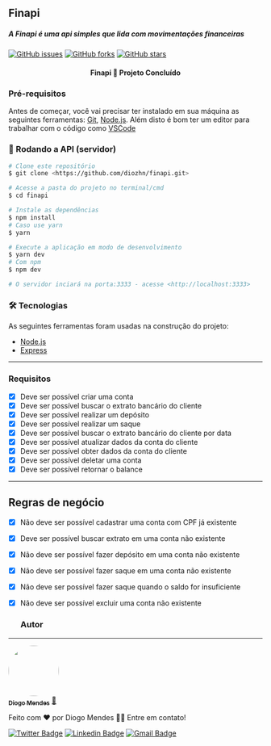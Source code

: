 ## Finapi
##### A Finapi é uma api simples que lida com movimentações financeiras

[![GitHub issues](https://img.shields.io/github/issues/diozhn/finapi)](https://github.com/diozhn/finapi/issues)
[![GitHub forks](https://img.shields.io/github/forks/diozhn/finapi)](https://github.com/diozhn/finapi/network)
[![GitHub stars](https://img.shields.io/github/stars/diozhn/finapi)](https://github.com/diozhn/finapi/stargazers)


<h4 align="center"> 
	Finapi 🚀 Projeto Concluído  
</h4>

### Pré-requisitos

Antes de começar, você vai precisar ter instalado em sua máquina as seguintes ferramentas:
[Git](https://git-scm.com), [Node.js](https://nodejs.org/en/). 
Além disto é bom ter um editor para trabalhar com o código como [VSCode](https://code.visualstudio.com/)

### 🎲 Rodando a API (servidor)

```bash
# Clone este repositório
$ git clone <https://github.com/diozhn/finapi.git>

# Acesse a pasta do projeto no terminal/cmd
$ cd finapi

# Instale as dependências
$ npm install
# Caso use yarn
$ yarn

# Execute a aplicação em modo de desenvolvimento
$ yarn dev
# Com npm
$ npm dev

# O servidor inciará na porta:3333 - acesse <http://localhost:3333>
```

### 🛠 Tecnologias

As seguintes ferramentas foram usadas na construção do projeto:

- [Node.js](https://nodejs.org/en/)
- [Express](https://expressjs.com)

---

### Requisitos

- [x] Deve ser possível criar uma conta
- [x] Deve ser possível buscar o extrato bancário do cliente
- [x] Deve ser possível realizar um depósito
- [x] Deve ser possível realizar um saque
- [x] Deve ser possível buscar o extrato bancário do cliente por data
- [x] Deve ser possível atualizar dados da conta do cliente
- [x] Deve ser possível obter dados da conta do cliente
- [x] Deve ser possível deletar uma conta
- [x] Deve ser possível retornar o balance

---

## Regras de negócio

- [x] Não deve ser possível cadastrar uma conta com CPF já existente
- [x] Deve ser possível buscar extrato em uma conta não existente
- [x] Não deve ser possível fazer depósito em uma conta não existente
- [x] Não deve ser possível fazer saque em uma conta não existente
- [x] Não deve ser possível fazer saque quando o saldo for insuficiente
- [x] Não deve ser possível excluir uma conta não existente
  

  ### Autor
---

<a href="https://twitter.com.br/diozhn">
 <img style="border-radius: 50%;" src="https://avatars.githubusercontent.com/u/61253739?v=4" width="100px;" alt=""/>
 <br />
 <sub><b>Diogo Mendes</b></sub></a> <a href="https://twitter.com.br/diozhn" title="Twitter">🚀</a>


Feito com ❤️ por Diogo Mendes 👋🏽 Entre em contato!

[![Twitter Badge](https://img.shields.io/badge/-@diozhn-1ca0f1?style=flat-square&labelColor=1ca0f1&logo=twitter&logoColor=white&link=https://twitter.com/diozhn)](https://twitter.com/diozhn) [![Linkedin Badge](https://img.shields.io/badge/-Diogo-blue?style=flat-square&logo=Linkedin&logoColor=white&link=https://www.linkedin.com/in/diozhn/)](https://www.linkedin.com/in/diozhn/) 
[![Gmail Badge](https://img.shields.io/badge/-diogo@blitzen.cc-c14438?style=flat-square&logo=Gmail&logoColor=white&link=mailto:diogo@blitzen.cc)](mailto:diogo@blitzen.cc)
